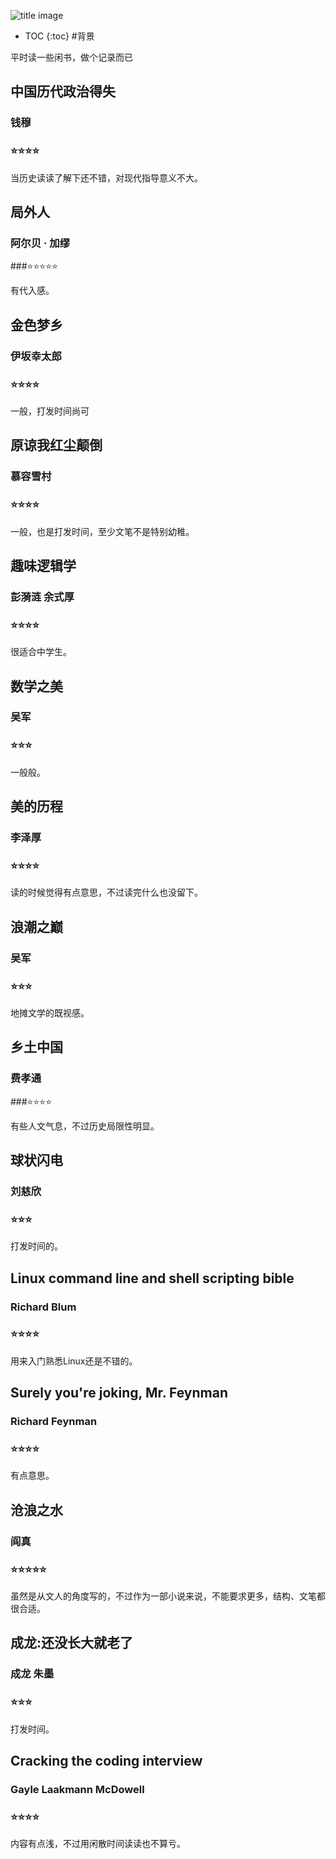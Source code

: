 ![title image](https://video-images.vice.com/articles/5d44c9622980b0000824a7e3/lede/1564789576071-GettyImages-949118068.jpeg?crop=1xw%3A0.8419xh%3B0xw%2C0.1581xh&resize=2000%3A*)

* TOC
{:toc}
#背景

平时读一些闲书，做个记录而已

## 中国历代政治得失
### 钱穆
### ⭐⭐⭐⭐

当历史读读了解下还不错，对现代指导意义不大。

## 局外人

### 阿尔贝 **·** 加缪

###⭐⭐⭐⭐⭐

有代入感。

## 金色梦乡

### 伊坂幸太郎

### ⭐⭐⭐⭐

一般，打发时间尚可

## 原谅我红尘颠倒

### 慕容雪村

### ⭐⭐⭐⭐

一般，也是打发时间，至少文笔不是特别幼稚。

## 趣味逻辑学

### 彭漪涟 余式厚

### ⭐⭐⭐⭐

很适合中学生。

## 数学之美

### 吴军

### ⭐⭐⭐

一般般。

## 美的历程

### 李泽厚

### ⭐⭐⭐⭐

读的时候觉得有点意思，不过读完什么也没留下。

## 浪潮之巅

### 吴军

### ⭐⭐⭐

地摊文学的既视感。

## 乡土中国

### 费孝通

###⭐⭐⭐⭐ 

有些人文气息，不过历史局限性明显。

## 球状闪电

### 刘慈欣

### ⭐⭐⭐

打发时间的。

## Linux command line and shell scripting bible

###  Richard Blum

### ⭐⭐⭐⭐

用来入门熟悉Linux还是不错的。

## Surely you're joking, Mr. Feynman

### Richard Feynman

### ⭐⭐⭐⭐

有点意思。

## 沧浪之水

###  阎真 

### ⭐⭐⭐⭐⭐

虽然是从文人的角度写的，不过作为一部小说来说，不能要求更多，结构、文笔都很合适。

##  成龙:还没长大就老了

### 成龙 朱墨 

### ⭐⭐⭐

打发时间。

## Cracking the coding interview

### Gayle Laakmann McDowell

### ⭐⭐⭐⭐

内容有点浅，不过用闲散时间读读也不算亏。

